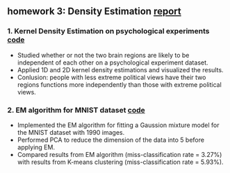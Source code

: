 ## homework 3: Density Estimation [ report ](https://github.com/sliao7/CSE6740_Computational_Data_Analysis/blob/main/homework3/Shasha_Liao_HW3_report.pdf) 
### 1. Kernel Density Estimation on psychological experiments [ code ](https://github.com/sliao7/CSE6740_Computational_Data_Analysis/blob/main/homework3/python/density_estimation.py)
* Studied whether or not the two brain regions are likely to be independent of each other on a psychological experiment dataset.
* Applied 1D and 2D kernel density estimations and visualized the results.
* Conlusion: people with less extreme political views have their two regions functions more independently than those with extreme political views.
### 2. EM algorithm for MNIST dataset [ code ](https://github.com/sliao7/CSE6740_Computational_Data_Analysis/blob/main/homework3/python/EM_scipy.py)
* Implemented the EM algorithm for fitting a Gaussion mixture model for the MNIST dataset with 1990 images.
* Performed PCA to reduce the dimension of the data into 5 before applying EM.
* Compared results from EM algorithm (miss-classification rate = 3.27%) with results from K-means clustering (miss-classification rate = 5.93%). 

